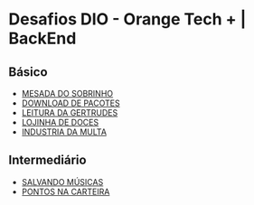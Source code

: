 # Desafios DIO - Orange Tech + | BackEnd

## Básico

- [MESADA DO SOBRINHO]
- [DOWNLOAD DE PACOTES]
- [LEITURA DA GERTRUDES]
- [LOJINHA DE DOCES]
- [INDUSTRIA DA MULTA]

## Intermediário

- [SALVANDO MÚSICAS]
- [PONTOS NA CARTEIRA]

[mesada do sobrinho]: https://github.com/febomtempo/Desafios-DIO---Orange-Tech-BackEnd/tree/master/B%C3%81SICO/1%20-%20Mesada%20do%20Sobrinho
[download de pacotes]: https://github.com/febomtempo/Desafios-DIO---Orange-Tech-BackEnd/tree/master/B%C3%81SICO/2%20-%20Download%20de%20Pacotes
[leitura da gertrudes]: https://github.com/febomtempo/Desafios-DIO---Orange-Tech-BackEnd/tree/master/B%C3%81SICO/3%20-%20Leitura%20da%20Gertrudes
[lojinha de doces]: https://github.com/febomtempo/Desafios-DIO---Orange-Tech-BackEnd/tree/master/B%C3%81SICO/4%20-%20Lojinha%20de%20Doces
[industria da multa]: https://github.com/febomtempo/Desafios-DIO---Orange-Tech-BackEnd/tree/master/B%C3%81SICO/5%20-%20Ind%C3%BAstria%20da%20Multa
[salvando músicas]: https://github.com/febomtempo/Desafios-DIO---Orange-Tech-BackEnd/tree/master/INTERMEDI%C3%81RIO/1%20-%20Salvando%20M%C3%BAsicas
[pontos na carteira]: https://github.com/febomtempo/Desafios-DIO---Orange-Tech-BackEnd/tree/master/INTERMEDI%C3%81RIO/2%20-%20Pontos%20na%20Carteira
